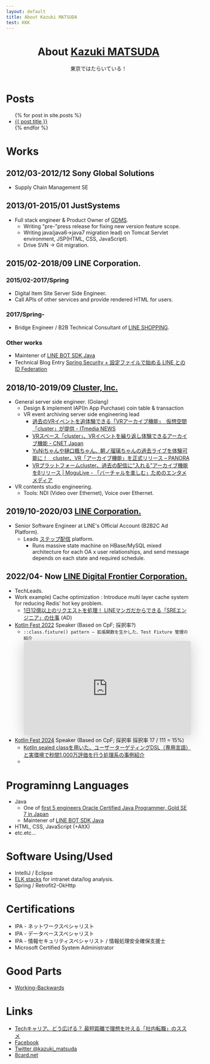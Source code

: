 ```yaml
---
layout: default
title: About Kazuki MATSUDA
test: KKK
---
```

<header><div>
	<h1>About <a href="https://github.com/kazuki-ma" target="_blank">Kazuki MATSUDA</a></h1>
	<p>東京ではたらいている！</p>
</div></header>

Posts
=====
<ul>
  {% for post in site.posts %}
    <li>
      <a href="{{ post.url }}">{{ post.title }}</a>
    </li>
  {% endfor %}
</ul>

Works
===========

2012/03-2012/12 Sony Global Solutions
-----------
* Supply Chain Management SE

2013/01-2015/01 JustSystems
------------
* Full stack engineer & Product Owner of [GDMS](https://www.justsystems.com/jp/products/gdms/).
  * Writing "pre-"press release for fixing new version feature scope.
  * Writing java(java6->java7 migration lead) on Tomcat Servlet environment, JSP(HTML, CSS, JavaScript).
  * Drive SVN -> Git migration.

2015/02-2018/09 LINE Corporation.
------------

### 2015/02-2017/Spring

* Digital Item Site Server Side Engineer.
* Call APIs of other services and provide rendered HTML for users. 

### 2017/Spring-

* Bridge Engineer / B2B Technical Consultant
  of [LINE SHOPPING](https://ec.line.me). 

### Other works
* Maintener of [LINE BOT SDK Java](https://github.com/line/line-bot-sdk-java)
* Technical Blog Entry [Spring Security + 設定ファイルで始める LINE との ID Federation](https://engineering.linecorp.com/ja/blog/detail/159)

2018/10-2019/09 [Cluster, Inc.](https://cluster.mu/)
------------
* General server side engineer. (Golang)
  * Design & implement IAP(In App Purchase) coin table & transaction
  * VR event archiving server side engineering lead
    * [過去のVRイベントを追体験できる「VRアーカイブ機能」　仮想空間「cluster」が提供 \- ITmedia NEWS](https://www.itmedia.co.jp/news/articles/1906/05/news108.html)
    * [VRスペース「cluster」、VRイベントを繰り返し体験できるアーカイブ機能 \- CNET Japan](https://japan.cnet.com/article/35138040/)
    * [YuNiちゃんや樋口楓ちゃん、朝ノ瑠璃ちゃんの過去ライブを体験可能に！　cluster、VR「アーカイブ機能」を正式リリース – PANORA](https://panora.tokyo/95408/)
    * [VRプラットフォームcluster、過去の配信に“入れる”アーカイブ機能をβリリース \| MoguLive \- 「バーチャルを楽しむ」ためのエンタメメディア](https://www.moguravr.com/cluster-archive/)
* VR contents studio engineering.
  * Tools: NDI (Video over Ethernet), Voice over Ethernet.

2019/10-2020/03 [LINE Corporation.](https://linecorp.com/)
------------
* Senior Software Engineer at LINE's Official Account (B2B2C Ad Platform).
  * Leads [ステップ配信](https://www.lycbiz.com/jp/manual/OfficialAccountManager/step-message/) platform.
    * Runs massive state machine on HBase/MySQL mixed architecture for each OA x user relationships, and send message depends on each state and required schedule.



2022/04- Now [LINE Digital Frontier Corporation.](https://ldfcorp.com/)
------------
* TechLeads.
* Work example) Cache optimization : Introduce multi layer cache system for reducing Redis' hot key problem.
  * [1日12億以上のリクエストを処理！ LINEマンガだからできる「SREエンジニア」の仕事](https://www.green-japan.com/premium_interviews/linedigitalfrontier/interview.html) (AD)
* [Kotlin Fest 2022](https://2022.kotlinfest.dev/) Speaker (Based on CpF; 採択率?)
  * `::class.fixture() pattern — 拡張関数を生かした、Test Fixture 管理の紹介` <br /><iframe class="speakerdeck-iframe" frameborder="0" src="https://speakerdeck.com/player/1f3d480960b14e3b8f37b405a23417eb" title="::class.fixture() pattern — 拡張関数を生かした、Test Fixture 管理の紹介 " allowfullscreen="true" style="border: 0px; background: padding-box padding-box rgba(0, 0, 0, 0.1); margin: 0px; padding: 0px; border-radius: 6px; box-shadow: rgba(0, 0, 0, 0.2) 0px 5px 40px; width: 100%; height: auto; aspect-ratio: 560 / 315;" data-ratio="1.7777777777777777"></iframe>
* [Kotlin Fest 2024]() Speaker (Based on CpF; 採択率 採択率 17 / 111 = 15%)
  * [Kotlin sealed classを用いた、ユーザーターゲティングDSL（専用言語）と実環境で秒間1,000万評価を行う処理系の事例紹介](https://fortee.jp/kotlin-fest-2024/proposal/5a2b58f8-913c-4f7b-84b2-dcd359736ab9)
  * 

Programinng Languages
===============
* Java
  * One of [first 5 engineers Oracle Certified Java Programmer, Gold SE 7 in Japan](http://www.oracle.com/jp/education/certification/showcase-ocjp-gold-se7-1st-1901464-ja.html)
  * Maintener of [LINE BOT SDK Java](https://github.com/line/line-bot-sdk-java)  
* HTML, CSS, JavaScript (+AltX)
* etc.etc...

Software Using/Used
===============
* IntelliJ / Eclipse
* [ELK stacks](https://www.elastic.co/jp/elk-stack) for intranet data/log analysis.
* Spring / Retrofit2-OkHttp

Certifications
===============
* IPA - ネットワークスペシャリスト
* IPA - データベーススペシャリスト
* IPA - 情報セキュリティスペシャリスト / 情報処理安全確保支援士
* Microsoft Certified System Administrator

Good Parts
====
* [Working-Backwards](http://fladdict.net/blog/2012/08/amazon-product-design.html)



Links
===========
* [Techキャリア、どう広げる？ 最短距離で理想を叶える「社内転職」のススメ](https://type.jp/et/feature/8401)
* [Facebook](https://www.facebook.com/matsuda.kazuki)
* [Twitter @kazuki_matsuda](https://twitter.com/kazuki_matsuda)
* [8card.net](https://8card.net/p/matsuda.kazuki)
